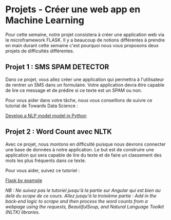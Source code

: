 # Projets - Créer une web app en Machine Learning

Pour cette semaine, notre projet consistera à créer une application web via le microframework FLASK. Il y a beaucoup de notions différentes à prendre en main durant cette semaine c'est pourquoi nous vous proposons deux projets de difficultés différentes.


## Projet 1 : SMS SPAM DETECTOR

Dans ce projet, vous allez créer une application qui permettra à l'utilisateur de rentrer un SMS dans un formulaire. Votre application devra être capable de lire ce message et de prédire si ce texte est un SPAM ou non.

Pour vous aider dans votre tâche, nous vous conseillons de suivre ce tutorial de Towards Data Science :

[Develop a NLP model model in Python](https://towardsdatascience.com/develop-a-nlp-model-in-python-deploy-it-with-flask-step-by-step-744f3bdd7776)


## Projet 2 : Word Count avec NLTK

Avec ce projet, nous montons en difficulté puisque nous devrons connecter une base de données à notre application. Le but est de construire une application qui sera capable de lire du texte et de faire un classement des mots les plus fréquents dans ce texte.

Pour vous aider, suivez ce tutoriel :

[Flask by example](https://realpython.com/flask-by-example-part-1-project-setup/)

*NB : Ne suivez pas le tutoriel jusqu'à la partie sur Angular qui est bien au delà du scope de ce cours. Allez jusqu'à la troisième partie : Add in the back-end logic to scrape and then process the word counts from a webpage using the requests, BeautifulSoup, and Natural Language Toolkit (NLTK) libraries.*
